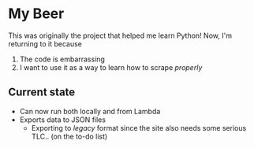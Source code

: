 # My Beer

This was originally the project that helped me learn Python!
Now, I'm returning to it because
  
  1. The code is embarrassing
  2. I want to use it as a way to learn how to scrape *properly*

## Current state

* Can now run both locally and from Lambda
* Exports data to JSON files
  * Exporting to *legacy* format since the site also needs some serious TLC.. (on the to-do list)
